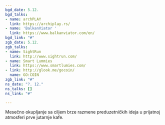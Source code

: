 ```yaml
---
bgd_date: 5.12.
bgd_talks:
- name: archPLAY
  link: https://archiplay.rs/
- name: 'BalkanViator '
  link: https://www.balkanviator.com/en/
bgd_link: "#"
zgb_date: 5.12.
zgb_talks:
- name: SightRun
  link: http://www.sightrun.com/
- name: Smart Lummies
  link: https://www.smartlumies.com/
- link: http://glook.me/gocoin/
  name: GO:COIN
zgb_link: "#"
ns_date: "?. 12."
ns_talks: []
ns_link: "#"

---
```

Mesečno okupljanje sa ciljem brze razmene preduzetničkih ideja u prijatnoj atmosferi prve jutarnje kafe.